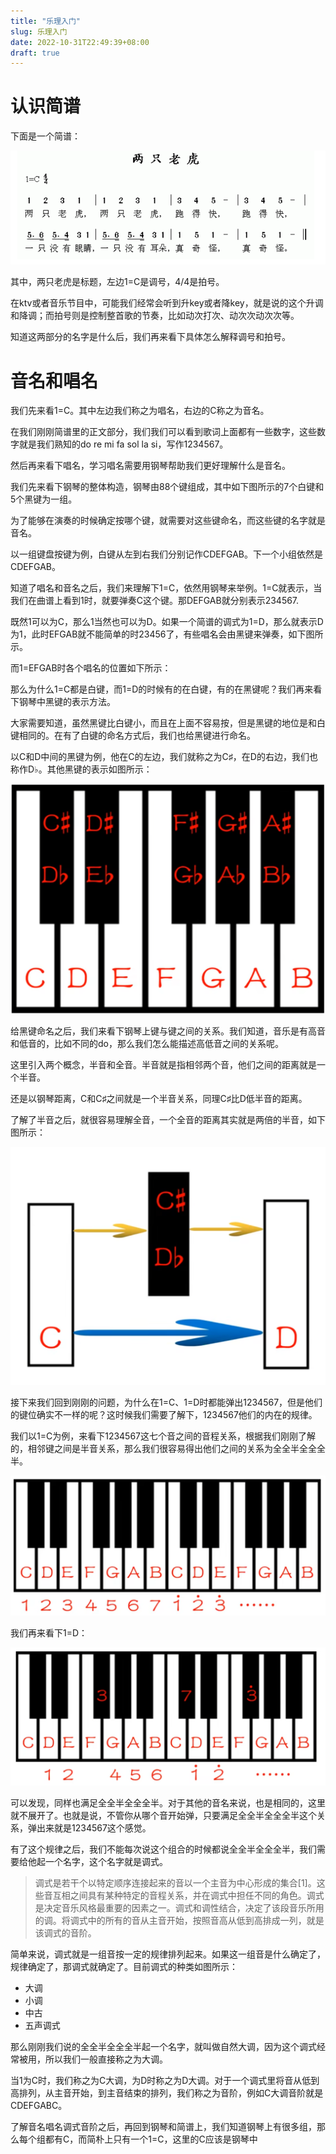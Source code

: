 ```yaml
---
title: "乐理入门"
slug: 乐理入门
date: 2022-10-31T22:49:39+08:00
draft: true
---
```


<!--more-->

# 认识简谱

下面是一个简谱：

![](images/20221031230946.png)

其中，两只老虎是标题，左边1=C是调号，4/4是拍号。

在ktv或者音乐节目中，可能我们经常会听到升key或者降key，就是说的这个升调和降调；而拍号则是控制整首歌的节奏，比如动次打次、动次次动次次等。

知道这两部分的名字是什么后，我们再来看下具体怎么解释调号和拍号。

# 音名和唱名

我们先来看1=C。其中左边我们称之为唱名，右边的C称之为音名。

在我们刚刚简谱里的正文部分，我们我们可以看到歌词上面都有一些数字，这些数字就是我们熟知的do re mi fa sol la si，写作1234567。

然后再来看下唱名，学习唱名需要用钢琴帮助我们更好理解什么是音名。

我们先来看下钢琴的整体构造，钢琴由88个键组成，其中如下图所示的7个白键和5个黑键为一组。

为了能够在演奏的时候确定按哪个键，就需要对这些键命名，而这些键的名字就是音名。

以一组键盘按键为例，白键从左到右我们分别记作CDEFGAB。下一个小组依然是CDEFGAB。

知道了唱名和音名之后，我们来理解下1=C，依然用钢琴来举例。1=C就表示，当我们在曲谱上看到1时，就要弹奏C这个键。那DEFGAB就分别表示234567.

既然1可以为C，那么1当然也可以为D。如果一个简谱的调式为1=D，那么就表示D为1，此时EFGAB就不能简单的时23456了，有些唱名会由黑键来弹奏，如下图所示。

而1=EFGAB时各个唱名的位置如下所示：

那么为什么1=C都是白键，而1=D的时候有的在白键，有的在黑键呢？我们再来看下钢琴中黑键的表示方法。

大家需要知道，虽然黑键比白键小，而且在上面不容易按，但是黑键的地位是和白键相同的。在有了白键的命名方式后，我们也给黑键进行命名。

以C和D中间的黑键为例，他在C的左边，我们就称之为C♯，在D的右边，我们也称作D♭。其他黑键的表示如图所示：

 ![](images/20221102002741.png)  

给黑键命名之后，我们来看下钢琴上键与键之间的关系。我们知道，音乐是有高音和低音的，比如不同的do，那么我们怎么能描述高低音之间的关系呢。

这里引入两个概念，半音和全音。半音就是指相邻两个音，他们之间的距离就是一个半音。

还是以钢琴距离，C和C♯之间就是一个半音关系，同理C♯比D低半音的距离。

了解了半音之后，就很容易理解全音，一个全音的距离其实就是两倍的半音，如下图所示：

![](images/20221102003633.png)  


接下来我们回到刚刚的问题，为什么在1=C、1=D时都能弹出1234567，但是他们的键位确实不一样的呢？这时候我们需要了解下，1234567他们的内在的规律。

我们以1=C为例，来看下1234567这七个音之间的音程关系，根据我们刚刚了解的，相邻键之间是半音关系，那么我们很容易得出他们之间的关系为全全半全全全半。

![](images/20221102005342.png)  

我们再来看下1=D：

![](images/20221102005543.png)  

可以发现，同样也满足全全半全全全半。对于其他的音名来说，也是相同的，这里就不展开了。也就是说，不管你从哪个音开始弹，只要满足全全半全全全半这个关系，弹出来就是1234567这个感觉。

有了这个规律之后，我们不能每次说这个组合的时候都说全全半全全全半，我们需要给他起一个名字，这个名字就是调式。

> 调式是若干个以特定顺序连接起来的音以一个主音为中心形成的集合[1]。这些音互相之间具有某种特定的音程关系，并在调式中担任不同的角色。调式是决定音乐风格最重要的因素之一。调式和调性结合，决定了该段音乐所用的调。将调式中的所有的音从主音开始，按照音高从低到高排成一列，就是该调式的音阶。

简单来说，调式就是一组音按一定的规律排列起来。如果这一组音是什么确定了，规律确定了，那调式就确定了。目前调式的种类如图所示：

- 大调
- 小调
- 中古
- 五声调式

那么刚刚我们说的全全半全全全半起一个名字，就叫做自然大调，因为这个调式经常被用，所以我们一般直接称之为大调。

当1为C时，我们称之为C大调，为D时称之为D大调。对于一个调式里将音从低到高排列，从主音开始，到主音结束的排列，我们称之为音阶，例如C大调音阶就是CDEFGABC。

了解音名唱名调式音阶之后，再回到钢琴和简谱上，我们知道钢琴上有很多组，那么每个组都有C，而简朴上只有一个1=C，这里的C应该是钢琴中





